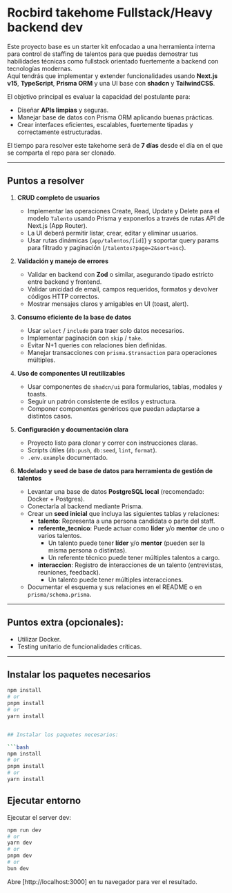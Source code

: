 # Rocbird takehome Fullstack/Heavy backend dev

Este proyecto base es un starter kit enfocadao a una herramienta interna para control de staffing de talentos para que puedas demostrar tus habilidades técnicas como fullstack orientado fuertemente a backend con tecnologías modernas.  
Aquí tendrás que implementar y extender funcionalidades usando **Next.js v15**, **TypeScript**, **Prisma ORM** y una UI base con **shadcn** y **TailwindCSS**.

El objetivo principal es evaluar la capacidad del postulante para:  
- Diseñar **APIs limpias** y seguras.  
- Manejar base de datos con Prisma ORM aplicando buenas prácticas.  
- Crear interfaces eficientes, escalables, fuertemente tipadas y correctamente estructuradas.  

El tiempo para resolver este takehome será de **7 días** desde el día en el que se comparta el repo para ser clonado.

---

## Puntos a resolver

1. **CRUD completo de usuarios**  
   - Implementar las operaciones Create, Read, Update y Delete para el modelo `Talento` usando Prisma y exponerlos a través de rutas API de Next.js (App Router).  
   - La UI deberá permitir listar, crear, editar y eliminar usuarios.  
   - Usar rutas dinámicas (`app/talentos/[id]`) y soportar query params para filtrado y paginación (`/talentos?page=2&sort=asc`).

2. **Validación y manejo de errores**  
   - Validar en backend con **Zod** o similar, asegurando tipado estricto entre backend y frontend.  
   - Validar unicidad de email, campos requeridos, formatos y devolver códigos HTTP correctos.  
   - Mostrar mensajes claros y amigables en UI (toast, alert).

3. **Consumo eficiente de la base de datos**  
   - Usar `select` / `include` para traer solo datos necesarios.  
   - Implementar paginación con `skip` / `take`.  
   - Evitar N+1 queries con relaciones bien definidas.  
   - Manejar transacciones con `prisma.$transaction` para operaciones múltiples.

4. **Uso de componentes UI reutilizables**  
   - Usar componentes de `shadcn/ui` para formularios, tablas, modales y toasts.  
   - Seguir un patrón consistente de estilos y estructura.  
   - Componer componentes genéricos que puedan adaptarse a distintos casos.

5. **Configuración y documentación clara**  
   - Proyecto listo para clonar y correr con instrucciones claras.  
   - Scripts útiles (`db:push`, `db:seed`, `lint`, `format`).  
   - `.env.example` documentado.

6. **Modelado y seed de base de datos para herramienta de gestión de talentos**  
   - Levantar una base de datos **PostgreSQL local** (recomendado: Docker + Postgres).  
   - Conectarla al backend mediante Prisma.  
   - Crear un **seed inicial** que incluya las siguientes tablas y relaciones:
     - **talento**: Representa a una persona candidata o parte del staff.  
     - **referente_tecnico**: Puede actuar como **líder** y/o **mentor** de uno o varios talentos.  
       - Un talento puede tener **líder** y/o **mentor** (pueden ser la misma persona o distintas).  
       - Un referente técnico puede tener múltiples talentos a cargo.  
     - **interaccion**: Registro de interacciones de un talento (entrevistas, reuniones, feedback).  
       - Un talento puede tener múltiples interacciones.
   - Documentar el esquema y sus relaciones en el README o en `prisma/schema.prisma`.  

---

## Puntos extra (opcionales):

- Utilizar Docker.  
- Testing unitario de funcionalidades críticas.  

---

## Instalar los paquetes necesarios

```bash
npm install
# or
pnpm install
# or
yarn install


## Instalar los paquetes necesarios: 

```bash
npm install
# or
pnpm install
# or
yarn install
```

## Ejecutar entorno

Ejecutar el server dev:

```bash
npm run dev
# or
yarn dev
# or
pnpm dev
# or
bun dev
```

Abre [http://localhost:3000] en tu navegador para ver el resultado.